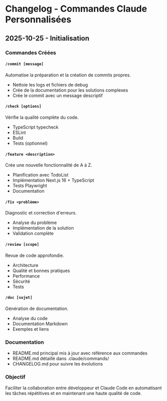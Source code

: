 # Changelog - Commandes Claude Personnalisées

## 2025-10-25 - Initialisation

### Commandes Créées

#### `/commit [message]`
Automatise la préparation et la création de commits propres.
- Nettoie les logs et fichiers de debug
- Crée de la documentation pour les solutions complexes
- Crée le commit avec un message descriptif

#### `/check [options]`
Vérifie la qualité complète du code.
- TypeScript typecheck
- ESLint
- Build
- Tests (optionnel)

#### `/feature <description>`
Crée une nouvelle fonctionnalité de A à Z.
- Planification avec TodoList
- Implémentation Next.js 16 + TypeScript
- Tests Playwright
- Documentation

#### `/fix <problème>`
Diagnostic et correction d'erreurs.
- Analyse du problème
- Implémentation de la solution
- Validation complète

#### `/review [scope]`
Revue de code approfondie.
- Architecture
- Qualité et bonnes pratiques
- Performance
- Sécurité
- Tests

#### `/doc [sujet]`
Génération de documentation.
- Analyse du code
- Documentation Markdown
- Exemples et liens

### Documentation
- README.md principal mis à jour avec référence aux commandes
- README.md détaillé dans .claude/commands/
- CHANGELOG.md pour suivre les évolutions

### Objectif
Faciliter la collaboration entre développeur et Claude Code en automatisant les tâches répétitives et en maintenant une haute qualité de code.
